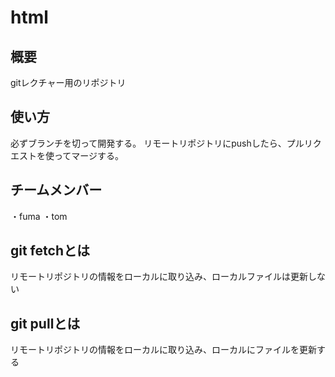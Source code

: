 # html

## 概要
gitレクチャー用のリポジトリ

## 使い方
必ずブランチを切って開発する。
リモートリポジトリにpushしたら、プルリクエストを使ってマージする。

## チームメンバー
・fuma
・tom

## git fetchとは
リモートリポジトリの情報をローカルに取り込み、ローカルファイルは更新しない

## git pullとは
リモートリポジトリの情報をローカルに取り込み、ローカルにファイルを更新する

